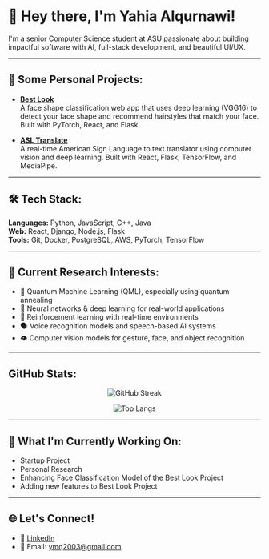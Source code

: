 # 👋 Hey there, I'm Yahia Alqurnawi!

I'm a senior Computer Science student at ASU passionate about building impactful software with AI, full-stack development, and beautiful UI/UX.

---

## 💼 Some Personal Projects:

- **[Best Look](https://github.com/Yahialqur/bestLook)**  
  A face shape classification web app that uses deep learning (VGG16) to detect your face shape and recommend hairstyles that match your face. Built with PyTorch, React, and Flask.

- **[ASL Translate](https://github.com/Yahialqur/ASL_Translate)**  
  A real-time American Sign Language to text translator using computer vision and deep learning. Built with React, Flask, TensorFlow, and MediaPipe.

---

## 🛠️ Tech Stack:

**Languages:** Python, JavaScript, C++, Java  
**Web:** React, Django, Node.js, Flask  
**Tools:** Git, Docker, PostgreSQL, AWS, PyTorch, TensorFlow

---

## 🔬 Current Research Interests:

- 🧠 Quantum Machine Learning (QML), especially using quantum annealing
- 🧬 Neural networks & deep learning for real-world applications
- 🧭 Reinforcement learning with real-time environments
- 🗣️ Voice recognition models and speech-based AI systems
- 👁️ Computer vision models for gesture, face, and object recognition

---

## GitHub Stats:

<p align="center">
  <img src="https://github-readme-streak-stats.herokuapp.com/?user=Yahialqur&theme=tokyonight" alt="GitHub Streak" />
</p>
<p align="center">
  <img src="https://github-readme-stats.vercel.app/api/top-langs/?username=Yahialqur&layout=compact&theme=tokyonight" alt="Top Langs" />
</p>

---

## 🧩 What I'm Currently Working On:

- Startup Project
- Personal Research
- Enhancing Face Classification Model of the Best Look Project
- Adding new features to Best Look Project

---

## 🌐 Let's Connect!

- 💼 [LinkedIn](https://www.linkedin.com/in/yahia-alqurnawi/)
- 📨 Email: ymq2003@gmail.com



